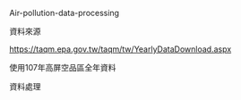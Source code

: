 ﻿Air-pollution-data-processing

資料來源

https://taqm.epa.gov.tw/taqm/tw/YearlyDataDownload.aspx

使用107年高屏空品區全年資料

資料處理

